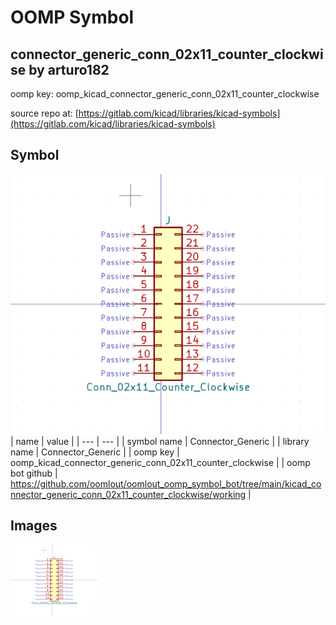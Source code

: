 # OOMP Symbol  
## connector_generic_conn_02x11_counter_clockwise  by arturo182  
  
oomp key: oomp_kicad_connector_generic_conn_02x11_counter_clockwise  
  
source repo at: [https://gitlab.com/kicad/libraries/kicad-symbols](https://gitlab.com/kicad/libraries/kicad-symbols)  
## Symbol  
  
[![working.png](working_600.png)](working.png)  
| name | value | 
| --- | --- | 
| symbol name | Connector_Generic | 
| library name | Connector_Generic | 
| oomp key | oomp_kicad_connector_generic_conn_02x11_counter_clockwise | 
| oomp bot github | https://github.com/oomlout/oomlout_oomp_symbol_bot/tree/main/kicad_connector_generic_conn_02x11_counter_clockwise/working | 
## Images  
  
[![working.png](working_140.png)](working.png)  
